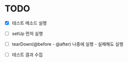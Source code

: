 # TODO

- [X] 테스트 메소드 실행
- [ ] setUp 먼저 실행
- [ ] tearDown(@before - @after) 나중에 실행 - 실패해도 실행
- [ ] 테스트 결과 수집



